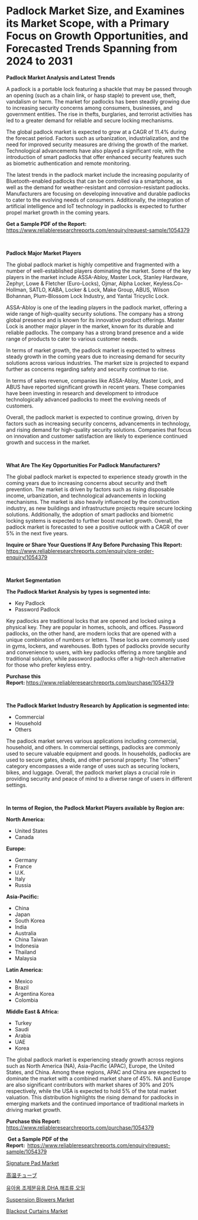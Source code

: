 <p><h1>Padlock Market Size, and Examines its Market Scope, with a Primary Focus on Growth Opportunities, and Forecasted Trends Spanning from 2024 to 2031</h1></p><p><strong>Padlock Market Analysis and Latest Trends</strong></p>
<p><p>A padlock is a portable lock featuring a shackle that may be passed through an opening (such as a chain link, or hasp staple) to prevent use, theft, vandalism or harm. The market for padlocks has been steadily growing due to increasing security concerns among consumers, businesses, and government entities. The rise in thefts, burglaries, and terrorist activities has led to a greater demand for reliable and secure locking mechanisms.</p><p>The global padlock market is expected to grow at a CAGR of 11.4% during the forecast period. Factors such as urbanization, industrialization, and the need for improved security measures are driving the growth of the market. Technological advancements have also played a significant role, with the introduction of smart padlocks that offer enhanced security features such as biometric authentication and remote monitoring.</p><p>The latest trends in the padlock market include the increasing popularity of Bluetooth-enabled padlocks that can be controlled via a smartphone, as well as the demand for weather-resistant and corrosion-resistant padlocks. Manufacturers are focusing on developing innovative and durable padlocks to cater to the evolving needs of consumers. Additionally, the integration of artificial intelligence and IoT technology in padlocks is expected to further propel market growth in the coming years.</p></p>
<p><strong>Get a Sample PDF of the Report:&nbsp;</strong> <a href="https://www.reliableresearchreports.com/enquiry/request-sample/1054379">https://www.reliableresearchreports.com/enquiry/request-sample/1054379</a></p>
<p>&nbsp;</p>
<p><strong>Padlock Major Market Players</strong></p>
<p><p>The global padlock market is highly competitive and fragmented with a number of well-established players dominating the market. Some of the key players in the market include ASSA-Abloy, Master Lock, Stanley Hardware, Zephyr, Lowe & Fletcher (Euro-Locks), Ojmar, Alpha Locker, Keyless.Co-Hollman, SATLO, KABA, Locker & Lock, Make Group, ABUS, Wilson Bohannan, Plum-Blossom Lock Industry, and Yantai Tricyclic Lock.</p><p>ASSA-Abloy is one of the leading players in the padlock market, offering a wide range of high-quality security solutions. The company has a strong global presence and is known for its innovative product offerings. Master Lock is another major player in the market, known for its durable and reliable padlocks. The company has a strong brand presence and a wide range of products to cater to various customer needs.</p><p>In terms of market growth, the padlock market is expected to witness steady growth in the coming years due to increasing demand for security solutions across various industries. The market size is projected to expand further as concerns regarding safety and security continue to rise.</p><p>In terms of sales revenue, companies like ASSA-Abloy, Master Lock, and ABUS have reported significant growth in recent years. These companies have been investing in research and development to introduce technologically advanced padlocks to meet the evolving needs of customers.</p><p>Overall, the padlock market is expected to continue growing, driven by factors such as increasing security concerns, advancements in technology, and rising demand for high-quality security solutions. Companies that focus on innovation and customer satisfaction are likely to experience continued growth and success in the market.</p></p>
<p>&nbsp;</p>
<p><strong>What Are The Key Opportunities For Padlock Manufacturers?</strong></p>
<p><p>The global padlock market is expected to experience steady growth in the coming years due to increasing concerns about security and theft prevention. The market is driven by factors such as rising disposable income, urbanization, and technological advancements in locking mechanisms. The market is also heavily influenced by the construction industry, as new buildings and infrastructure projects require secure locking solutions. Additionally, the adoption of smart padlocks and biometric locking systems is expected to further boost market growth. Overall, the padlock market is forecasted to see a positive outlook with a CAGR of over 5% in the next five years.</p></p>
<p><strong>Inquire or Share Your Questions If Any Before Purchasing This Report:</strong> <a href="https://www.reliableresearchreports.com/enquiry/pre-order-enquiry/1054379">https://www.reliableresearchreports.com/enquiry/pre-order-enquiry/1054379</a></p>
<p>&nbsp;</p>
<p><strong>Market Segmentation</strong></p>
<p><strong>The Padlock Market Analysis by types is segmented into:</strong></p>
<p><ul><li>Key Padlock</li><li>Password Padlock</li></ul></p>
<p><p>Key padlocks are traditional locks that are opened and locked using a physical key. They are popular in homes, schools, and offices. Password padlocks, on the other hand, are modern locks that are opened with a unique combination of numbers or letters. These locks are commonly used in gyms, lockers, and warehouses. Both types of padlocks provide security and convenience to users, with key padlocks offering a more tangible and traditional solution, while password padlocks offer a high-tech alternative for those who prefer keyless entry.</p></p>
<p><strong>Purchase this Report:&nbsp;</strong><a href="https://www.reliableresearchreports.com/purchase/1054379">https://www.reliableresearchreports.com/purchase/1054379</a></p>
<p>&nbsp;</p>
<p><strong>The Padlock Market Industry Research by Application is segmented into:</strong></p>
<p><ul><li>Commercial</li><li>Household</li><li>Others</li></ul></p>
<p><p>The padlock market serves various applications including commercial, household, and others. In commercial settings, padlocks are commonly used to secure valuable equipment and goods. In households, padlocks are used to secure gates, sheds, and other personal property. The "others" category encompasses a wide range of uses such as securing lockers, bikes, and luggage. Overall, the padlock market plays a crucial role in providing security and peace of mind to a diverse range of users in different settings.</p></p>
<p>&nbsp;</p>
<p><strong>In terms of Region, the Padlock Market Players available by Region are:</strong></p>
<p>
    <p> <strong> North America: </strong>
        <ul>
            <li>United States</li>
            <li>Canada</li>
        </ul>
        </p> 
    <p> <strong> Europe: </strong>
        <ul>
            <li>Germany</li>
            <li>France</li>
            <li>U.K.</li>
            <li>Italy</li>
            <li>Russia</li>
        </ul>
        </p> 
    <p> <strong> Asia-Pacific: </strong>
        <ul>
            <li>China</li>
            <li>Japan</li>
            <li>South Korea</li>
            <li>India</li>
            <li>Australia</li>
            <li>China Taiwan</li>
            <li>Indonesia</li>
            <li>Thailand</li>
            <li>Malaysia</li>
        </ul>
        </p> 
    <p> <strong> Latin America: </strong>
        <ul>
            <li>Mexico</li>
            <li>Brazil</li>
            <li>Argentina Korea</li>
            <li>Colombia</li>
        </ul>
        </p> 
    <p> <strong> Middle East & Africa: </strong>
        <ul>
            <li>Turkey</li>
            <li>Saudi</li>
            <li>Arabia</li>
            <li>UAE</li>
            <li>Korea</li>
        </ul>
    </p>
    </p>
<p><p>The global padlock market is experiencing steady growth across regions such as North America (NA), Asia-Pacific (APAC), Europe, the United States, and China. Among these regions, APAC and China are expected to dominate the market with a combined market share of 45%. NA and Europe are also significant contributors with market shares of 30% and 20% respectively, while the USA is expected to hold 5% of the total market valuation. This distribution highlights the rising demand for padlocks in emerging markets and the continued importance of traditional markets in driving market growth.</p></p>
<p><strong>Purchase this Report: </strong><a href="https://www.reliableresearchreports.com/purchase/1054379">https://www.reliableresearchreports.com/purchase/1054379</a></p>
<p>&nbsp;<strong>Get a Sample PDF of the Report:&nbsp;&nbsp;</strong><a href="https://www.reliableresearchreports.com/enquiry/request-sample/1054379">https://www.reliableresearchreports.com/enquiry/request-sample/1054379</a></p>
<p><strong></strong></p>
<p><p><a href="https://github.com/dx0328/Market-Research-Report-List-1/blob/main/signature-pad-market.md">Signature Pad Market</a></p><p><a href="https://github.com/EmoryYundt1935/Market-Research-Report-List-1/blob/main/15908455326.md">高温チューブ</a></p><p><a href="https://github.com/CliftonFisher9067/Market-Research-Report-List-1/blob/main/48786004901.md">유아용 조제분유용 DHA 해조류 오일</a></p><p><a href="https://issuu.com/reportprime-2/docs/suspension-blowers-market-size-2030.pptx">Suspension Blowers Market</a></p><p><a href="https://github.com/juancolorado15/Market-Research-Report-List-1/blob/main/blackout-curtains-market.md">Blackout Curtains Market</a></p></p>